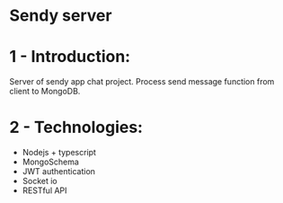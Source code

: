 # Sendy server

# 1 - Introduction:
Server of sendy app chat project. Process send message function from client to MongoDB.

# 2 - Technologies:
- Nodejs + typescript
- MongoSchema
- JWT authentication
- Socket io
- RESTful API


